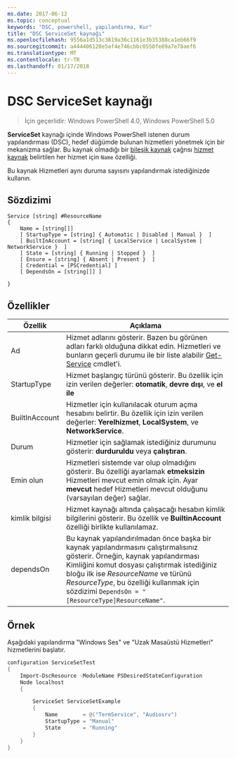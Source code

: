 ```yaml
---
ms.date: 2017-06-12
ms.topic: conceptual
keywords: "DSC, powershell, yapılandırma, Kur"
title: "DSC ServiceSet kaynağı"
ms.openlocfilehash: 9556a1d513c3819a36c1161e3b35388ca1eb66f9
ms.sourcegitcommit: a444406120e5af4e746cbbc0558fe89a7e78aef6
ms.translationtype: MT
ms.contentlocale: tr-TR
ms.lasthandoff: 01/17/2018
---
```

# <a name="dsc-serviceset-resource"></a>DSC ServiceSet kaynağı

> İçin geçerlidir: Windows PowerShell 4.0, Windows PowerShell 5.0


**ServiceSet** kaynağı içinde Windows PowerShell istenen durum yapılandırması (DSC), hedef düğümde bulunan hizmetleri yönetmek için bir mekanizma sağlar. Bu kaynak olmadığı bir [bileşik kaynak](authoringResourceComposite.md) çağrısı [hizmet kaynak](serviceResource.md) belirtilen her hizmet için `Name` özelliği.

Bu kaynak Hizmetleri aynı duruma sayısını yapılandırmak istediğinizde kullanın.

## <a name="syntax"></a>Sözdizimi

```
Service [string] #ResourceName
{
    Name = [string[]]
    [ StartupType = [string] { Automatic | Disabled | Manual }  ]
    [ BuiltInAccount = [string] { LocalService | LocalSystem | NetworkService }  ]
    [ State = [string] { Running | Stopped }  ]
    [ Ensure = [string] { Absent | Present }  ]
    [ Credential = [PSCredential] ]
    [ DependsOn = [string[]] ]
    
}
```

## <a name="properties"></a>Özellikler

|  Özellik  |  Açıklama   | 
|---|---| 
| Ad| Hizmet adlarını gösterir. Bazen bu görünen adları farklı olduğuna dikkat edin. Hizmetleri ve bunların geçerli durumu ile bir liste alabilir [Get-Service](https://technet.microsoft.com/en-us/library/hh849804.aspx) cmdlet'i.|
| StartupType| Hizmet başlangıç türünü gösterir. Bu özellik için izin verilen değerler: **otomatik**, **devre dışı**, ve **el ile**|  
| BuiltInAccount| Hizmetler için kullanılacak oturum açma hesabını belirtir. Bu özellik için izin verilen değerler: **Yerelhizmet**, **LocalSystem**, ve **NetworkService**.| 
| Durum| Hizmetler için sağlamak istediğiniz durumunu gösterir: **durduruldu** veya **çalıştıran**.| 
| Emin olun| Hizmetleri sistemde var olup olmadığını gösterir. Bu özelliği ayarlamak **etmeksizin** Hizmetleri mevcut emin olmak için. Ayar **mevcut** hedef Hizmetleri mevcut olduğunu (varsayılan değer) sağlar.|
| kimlik bilgisi| Hizmet kaynağı altında çalışacağı hesabın kimlik bilgilerini gösterir. Bu özellik ve **BuiltinAccount** özelliği birlikte kullanılamaz.| 
| dependsOn| Bu kaynak yapılandırılmadan önce başka bir kaynak yapılandırmasını çalıştırmalısınız gösterir. Örneğin, kaynak yapılandırması Kimliğini komut dosyası çalıştırmak istediğiniz bloğu ilk ise *ResourceName* ve türünü *ResourceType*, bu özelliği kullanmak için sözdizimi `DependsOn = "[ResourceType]ResourceName"`.| 



## <a name="example"></a>Örnek

Aşağıdaki yapılandırma "Windows Ses" ve "Uzak Masaüstü Hizmetleri" hizmetlerini başlatır.

```powershell
configuration ServiceSetTest
{
    Import-DscResource -ModuleName PSDesiredStateConfiguration
    Node localhost
    {

        ServiceSet ServiceSetExample
        {
            Name        = @("TermService", "Audiosrv")
            StartupType = "Manual"
            State       = "Running"
        } 
    }
}
```

